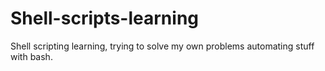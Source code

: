 # Shell-scripts-learning
Shell scripting learning, trying to solve my own problems automating stuff with bash. 
